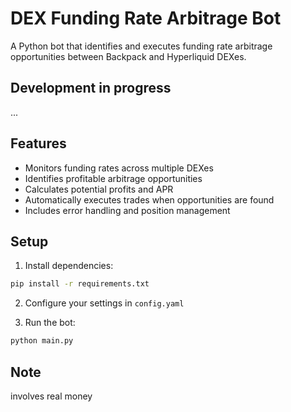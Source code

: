 # DEX Funding Rate Arbitrage Bot

A Python bot that identifies and executes funding rate arbitrage opportunities between Backpack and Hyperliquid DEXes.

## Development in progress

... 

## Features
- Monitors funding rates across multiple DEXes
- Identifies profitable arbitrage opportunities
- Calculates potential profits and APR
- Automatically executes trades when opportunities are found
- Includes error handling and position management

## Setup
1. Install dependencies:
```bash
pip install -r requirements.txt
```

2. Configure your settings in `config.yaml`

3. Run the bot:
```bash
python main.py
```

## Note
involves real money